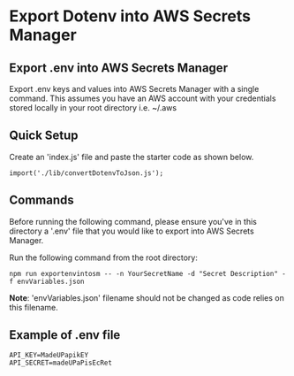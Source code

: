 # Export Dotenv into AWS Secrets Manager

## Export .env into AWS Secrets Manager

Export .env keys and values into AWS Secrets Manager with a single command. This assumes you have an AWS account with your credentials stored locally in your root directory i.e. ~/.aws

## Quick Setup

Create an 'index.js' file and paste the starter code as shown below.

```
import('./lib/convertDotenvToJson.js');
```

## Commands

Before running the following command, please ensure you've in this directory a '.env' file that you would like to export into AWS Secrets Manager.

Run the following command from the root directory:

```
npm run exportenvintosm -- -n YourSecretName -d "Secret Description" -f envVariables.json
```

**Note**: 'envVariables.json' filename should not be changed as code relies on this filename.

## Example of .env file

```
API_KEY=MadeUPapikEY
API_SECRET=madeUPaPisEcRet
```
